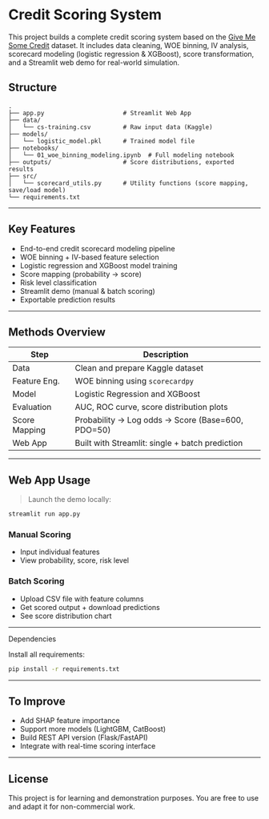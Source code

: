 # Credit Scoring System

This project builds a complete credit scoring system based on the [Give Me Some Credit](https://www.kaggle.com/c/GiveMeSomeCredit) dataset. It includes data cleaning, WOE binning, IV analysis, scorecard modeling (logistic regression & XGBoost), score transformation, and a Streamlit web demo for real-world simulation.

## Structure

```
.
├── app.py                      # Streamlit Web App
├── data/
│   └── cs-training.csv         # Raw input data (Kaggle)
├── models/
│   └── logistic_model.pkl      # Trained model file
├── notebooks/
│   └── 01_woe_binning_modeling.ipynb  # Full modeling notebook
├── outputs/                    # Score distributions, exported results
├── src/
│   └── scorecard_utils.py      # Utility functions (score mapping, save/load model)
└── requirements.txt
```

---

## Key Features

- End-to-end credit scorecard modeling pipeline
- WOE binning + IV-based feature selection
- Logistic regression and XGBoost model training
- Score mapping (probability → score)
- Risk level classification
- Streamlit demo (manual & batch scoring)
- Exportable prediction results

---

## Methods Overview

| Step | Description |
|------|-------------|
| Data | Clean and prepare Kaggle dataset |
| Feature Eng. | WOE binning using `scorecardpy` |
| Model | Logistic Regression and XGBoost |
| Evaluation | AUC, ROC curve, score distribution plots |
| Score Mapping | Probability → Log odds → Score (Base=600, PDO=50) |
| Web App | Built with Streamlit: single + batch prediction |


---

## Web App Usage

> Launch the demo locally:

```bash
streamlit run app.py
```

### Manual Scoring  
- Input individual features  
- View probability, score, risk level

### Batch Scoring  
- Upload CSV file with feature columns  
- Get scored output + download predictions  
- See score distribution chart

---

Dependencies

Install all requirements:

```bash
pip install -r requirements.txt
```
---

## To Improve

- Add SHAP feature importance
- Support more models (LightGBM, CatBoost)
- Build REST API version (Flask/FastAPI)
- Integrate with real-time scoring interface

---

## License

This project is for learning and demonstration purposes. You are free to use and adapt it for non-commercial work.

